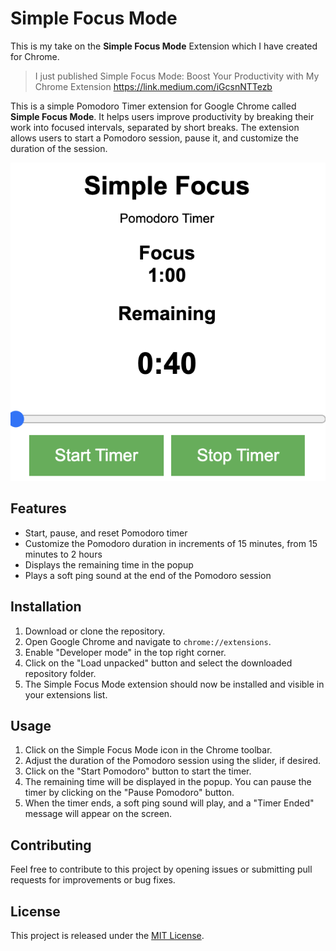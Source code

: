 # Simple Focus Mode

This is my take on the **Simple Focus Mode**  Extension which I have created for Chrome.

> I just published Simple Focus Mode: Boost Your Productivity with My Chrome Extension https://link.medium.com/iGcsnNTTezb 

This is a simple Pomodoro Timer extension for Google Chrome called **Simple Focus Mode**. It helps users improve productivity by breaking their work into focused intervals, separated by short breaks. The extension allows users to start a Pomodoro session, pause it, and customize the duration of the session.

![Simple Focus Mode](./screenshot.png)

## Features

- Start, pause, and reset Pomodoro timer
- Customize the Pomodoro duration in increments of 15 minutes, from 15 minutes to 2 hours
- Displays the remaining time in the popup
- Plays a soft ping sound at the end of the Pomodoro session

## Installation

1. Download or clone the repository.
2. Open Google Chrome and navigate to `chrome://extensions`.
3. Enable "Developer mode" in the top right corner.
4. Click on the "Load unpacked" button and select the downloaded repository folder.
5. The Simple Focus Mode extension should now be installed and visible in your extensions list.

## Usage

1. Click on the Simple Focus Mode icon in the Chrome toolbar.
2. Adjust the duration of the Pomodoro session using the slider, if desired.
3. Click on the "Start Pomodoro" button to start the timer.
4. The remaining time will be displayed in the popup. You can pause the timer by clicking on the "Pause Pomodoro" button.
5. When the timer ends, a soft ping sound will play, and a "Timer Ended" message will appear on the screen.

## Contributing

Feel free to contribute to this project by opening issues or submitting pull requests for improvements or bug fixes.

## License

This project is released under the [MIT License](https://opensource.org/licenses/MIT).
